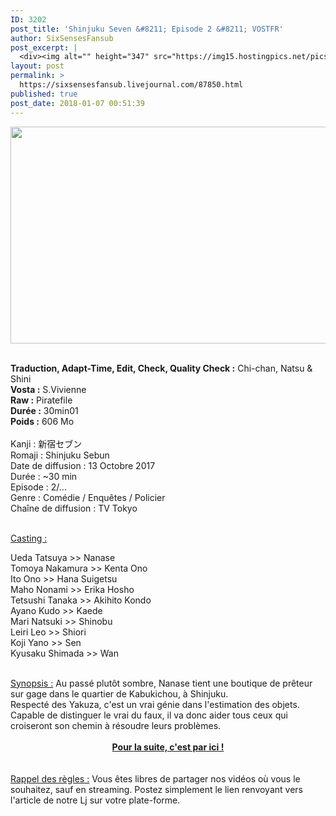 ```yaml
---
ID: 3202
post_title: 'Shinjuku Seven &#8211; Episode 2 &#8211; VOSTFR'
author: SixSensesFansub
post_excerpt: |
  <div><img alt="" height="347" src="https://img15.hostingpics.net/pics/774388618091DK9UL37VAAImza2.jpg" width="520"></div><p><br><b>Traduction, Adapt-Time, Edit, Check, Quality Check :</b> Chi-chan, Natsu &amp; Shini<br><b>Vosta :</b> S.Vivienne<br><b>Raw :</b> Piratefile<br><b>Dur&eacute;e :</b> 30min01<br><b>Poids :</b> 606 Mo<br><br>Kanji : &#26032;&#23487;&#12475;&#12502;&#12531;<br>Romaji : Shinjuku Sebun<br>Date de diffusion : 13 Octobre 2017<br>Dur&eacute;e : ~30 min<br>Episode : 2/...<br>Genre : Com&eacute;die / Enqu&ecirc;tes / Policier<br>Cha&icirc;ne de diffusion : TV Tokyo</p><p><br><u>Casting :</u></p><div>Ueda Tatsuya &gt;&gt; Nanase</div><div>Tomoya Nakamura &gt;&gt; Kenta Ono</div><div>Ito Ono &gt;&gt; Hana Suigetsu</div><div>Maho Nonami &gt;&gt; Erika Hosho</div><div>Tetsushi Tanaka &gt;&gt; Akihito Kondo</div><div>Ayano Kudo &gt;&gt; Kaede</div><div>Mari Natsuki &gt;&gt; Shinobu</div><div>Leiri Leo &gt;&gt; Shiori</div><div>Koji Yano &gt;&gt; Sen</div><div>Kyusaku Shimada &gt;&gt; Wan</div><p></p><br><u>Synopsis :</u> Au pass&eacute; plut&ocirc;t sombre, Nanase tient une boutique de pr&ecirc;teur sur gage dans le quartier de Kabukichou, &agrave; Shinjuku.<div>Respect&eacute; des Yakuza, c'est un vrai g&eacute;nie dans l'estimation des objets. Capable de distinguer le vrai du faux, il va donc aider tous ceux qui croiseront son chemin &agrave; r&eacute;soudre leurs probl&egrave;mes.</div><br><div><a href="http://six-senses.actifforum.com/t7863-shinjuku-seven-episode-2-vostfr#67770" rel="nofollow"><b>Pour la suite, c'est par ici !</b></a></div><br><br><u>Rappel des r&egrave;gles :</u> Vous &ecirc;tes libres de partager nos vid&eacute;os o&ugrave; vous le souhaitez, sauf en streaming. Postez simplement le lien renvoyant vers l'article de notre Lj sur votre plate-forme.
layout: post
permalink: >
  https://sixsensesfansub.livejournal.com/87850.html
published: true
post_date: 2018-01-07 00:51:39
---
```

<div style="text-align:center"><img alt="" height="347" src="https://united-subs.dearclouds.com/wp-content/uploads/2018/04/797c54db3f4c2710a0a4826df1c16c67.jpg" width="520" /></div><p><br /><b>Traduction, Adapt-Time, Edit, Check, Quality Check :</b> Chi-chan, Natsu &amp; Shini<br /><b>Vosta :</b> S.Vivienne<br /><b>Raw :</b> Piratefile<br /><b>Dur&eacute;e :</b> 30min01<br /><b>Poids :</b> 606 Mo<br /><br />Kanji : 新宿セブン<br />Romaji : Shinjuku Sebun<br />Date de diffusion : 13 Octobre 2017<br />Dur&eacute;e : ~30 min<br />Episode : 2/...<br />Genre : Com&eacute;die / Enqu&ecirc;tes / Policier<br />Cha&icirc;ne de diffusion : TV Tokyo</p><p><br /><u>Casting :</u></p><div>Ueda Tatsuya &gt;&gt; Nanase</div><div>Tomoya Nakamura &gt;&gt; Kenta Ono</div><div>Ito Ono &gt;&gt; Hana Suigetsu</div><div>Maho Nonami &gt;&gt; Erika Hosho</div><div>Tetsushi Tanaka &gt;&gt; Akihito Kondo</div><div>Ayano Kudo &gt;&gt; Kaede</div><div>Mari Natsuki &gt;&gt; Shinobu</div><div>Leiri Leo &gt;&gt; Shiori</div><div>Koji Yano &gt;&gt; Sen</div><div>Kyusaku Shimada &gt;&gt; Wan</div><p></p><br /><u>Synopsis :</u> Au pass&eacute; plut&ocirc;t sombre, Nanase tient une boutique de pr&ecirc;teur sur gage dans le quartier de Kabukichou, &agrave; Shinjuku.<div>Respect&eacute; des Yakuza, c&#39;est un vrai g&eacute;nie dans l&#39;estimation des objets. Capable de distinguer le vrai du faux, il va donc aider tous ceux qui croiseront son chemin &agrave; r&eacute;soudre leurs probl&egrave;mes.</div><br /><div style="text-align:center"><a href="http://six-senses.actifforum.com/t7863-shinjuku-seven-episode-2-vostfr#67770" rel="nofollow"><b>Pour la suite, c&#39;est par ici !</b></a></div><br /><br /><u>Rappel des r&egrave;gles :</u> Vous &ecirc;tes libres de partager nos vid&eacute;os o&ugrave; vous le souhaitez, sauf en streaming. Postez simplement le lien renvoyant vers l&#39;article de notre Lj sur votre plate-forme.